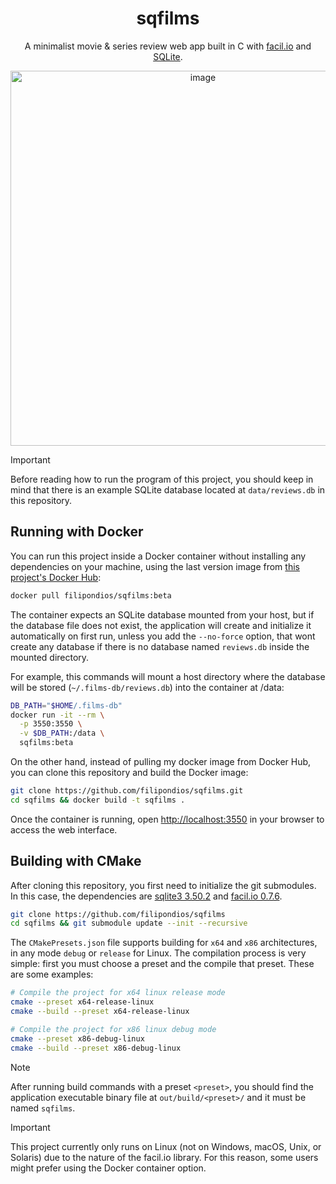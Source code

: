 <!-- # sqfilms -->
<div align="center">
  <h1>sqfilms</h1>
  <p>A minimalist movie & series review web app built in C with <a href="https://facil.io/">facil.io</a> and
    <a href="sqlite.org">SQLite</a>.</p>
  <img height="600" alt="image" src="https://github.com/user-attachments/assets/9cce14ef-be92-438e-9d01-d583a19ce6ff"/>
</div>

> [!IMPORTANT]
> Before reading how to run the program of this project, you should keep in mind that there
> is an example SQLite database located at `data/reviews.db` in this repository.

## Running with Docker

You can run this project inside a Docker container without installing any
dependencies on your machine, using the last version image from <a href='https://hub.docker.com/repository/docker/filipondios/sqfilms/general'>
this project's Docker Hub</a>:

```bash
docker pull filipondios/sqfilms:beta
```

The container expects an SQLite database mounted from your host, but if the
database file does not exist, the application will create and initialize it
automatically on first run, unless you add the `--no-force` option, that
wont create any database if there is no database named `reviews.db` inside
the mounted directory.

For example, this commands will mount a host directory where the database
will be stored (`~/.films-db/reviews.db`) into the container at /data:

```bash
DB_PATH="$HOME/.films-db"
docker run -it --rm \
  -p 3550:3550 \
  -v $DB_PATH:/data \
  sqfilms:beta
```

On the other hand, instead of pulling my docker image from Docker Hub, you
can clone this repository and build the Docker image:

```bash
git clone https://github.com/filipondios/sqfilms.git
cd sqfilms && docker build -t sqfilms .
```

Once the container is running, open
<a href='http://localhost:3550'>http://localhost:3550</a>
in your browser to access the web interface.


## Building with CMake

After cloning this repository, you first need to initialize the git submodules.  
In this case, the dependencies are [sqlite3 3.50.2](https://github.com/sqlite/sqlite/tree/9d7c5df7f0e42528bf514b5231d58273bea47e40)
and [facil.io 0.7.6](https://github.com/boazsegev/facil.io/tree/512a354dbd31e1895647df852d1565f9d408ed91).

```bash
git clone https://github.com/filipondios/sqfilms
cd sqfilms && git submodule update --init --recursive
```

The `CMakePresets.json` file supports building for `x64` and `x86` architectures, in
any mode `debug` or `release` for Linux. The compilation process is very
simple: first you must choose a preset and the compile that preset.
These are some examples:

```sh
# Compile the project for x64 linux release mode
cmake --preset x64-release-linux
cmake --build --preset x64-release-linux

# Compile the project for x86 linux debug mode
cmake --preset x86-debug-linux
cmake --build --preset x86-debug-linux
```

> [!NOTE]
> After running build commands with a preset `<preset>`, you should find the application
> executable binary file at `out/build/<preset>/` and it must be named `sqfilms`.

> [!IMPORTANT]
> This project currently only runs on Linux (not on Windows, macOS, Unix, or Solaris)
> due to the nature of the facil.io library. For this reason, some users might prefer
 using the Docker container option.
